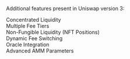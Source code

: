 Additional features present in Uniswap version 3:

Concentrated Liquidity  
Multiple Fee Tiers  
Non-Fungible Liquidity (NFT Positions)  
Dynamic Fee Switching  
Oracle Integration  
Advanced AMM Parameters  
